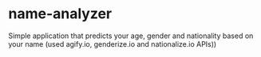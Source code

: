 # name-analyzer
Simple application that predicts your age, gender and nationality based on your name (used agify.io, genderize.io and nationalize.io APIs))
